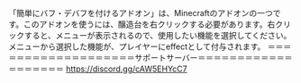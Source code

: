 「簡単にバフ・デバフを付けるアドオン」は、Minecraftのアドオンの一つです。このアドオンを使うには、醸造台を右クリックする必要があります。右クリックすると、メニューが表示されるので、使用したい機能を選択してください。メニューから選択した機能が、プレイヤーにeffectとして付与されます。
＝＝＝＝＝＝＝＝＝＝＝＝＝＝＝＝＝＝＝サポートサーバー＝＝＝＝＝＝＝＝＝＝＝＝＝＝＝＝＝＝＝
https://discord.gg/cAW5EHYcC7
